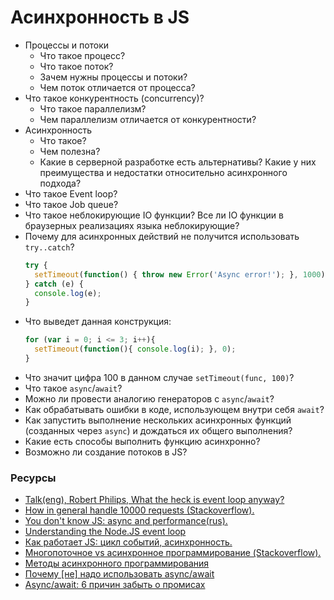 # Асинхронность в JS

* Процессы и потоки
    * Что такое процесс?
    * Что такое поток?
    * Зачем нужны процессы и потоки?
    * Чем поток отличается от процесса?  
* Что такое конкурентность (concurrency)? 
    * Что такое параллелизм? 
    * Чем параллелизм отличается от конкурентности? 
* Асинхронность
    * Что такое? 
    * Чем полезна?
    * Какие в серверной разработке есть альтернативы? Какие у них преимущества и недостатки относительно асинхронного подхода?
* Что такое Event loop?
* Что такое Job queue?
* Что такое неблокирующие IO функции? Все ли IO функции в браузерных реализациях языка неблокирующие?
* Почему для асинхронных действий не получится использовать `try..catch`?
    ```javascript
    try {
      setTimeout(function() { throw new Error('Async error!'); }, 1000);
    } catch (e) {
      console.log(e);
    }
    ```
* Что выведет данная конструкция:
    ```javascript
    for (var i = 0; i <= 3; i++){
      setTimeout(function(){ console.log(i); }, 0);
    }
    ```
* Что значит цифра 100 в данном случае `setTimeout(func, 100)`?
* Что такое `async`/`await`?
* Можно ли провести аналогию генераторов с `async`/`await`?
* Как обрабатывать ошибки в коде, использующем внутри себя `await`?
* Как запустить выполнение нескольких асинхронных функций (созданных через `async`) и дождаться их общего выполнения?
* Какие есть способы выполнить функцию асинхронно?
* Возможно ли создание потоков в JS?

### Ресурсы

* [Talk(eng), Robert Philips, What the heck is event loop anyway?](https://www.youtube.com/watch?v=8aGhZQkoFbQ)
* [How in general handle 10000 requests (Stackoverflow).](https://stackoverflow.com/questions/34855352/how-in-general-does-node-js-handle-10-000-concurrent-requests)
* [You don't know JS: async and performance(rus).](https://github.com/devSchacht/You-Dont-Know-JS/tree/master/async%20%26%20performance)
* [Understanding the Node.JS event loop](http://blog.mixu.net/2011/02/01/understanding-the-node-js-event-loop/)
* [Как работает JS: цикл событий, асинхронность.](https://habr.com/ru/company/ruvds/blog/340508/)
* [Многопоточное vs асинхронное программирование (Stackoverflow).](https://ru.stackoverflow.com/questions/445768/%D0%9C%D0%BD%D0%BE%D0%B3%D0%BE%D0%BF%D0%BE%D1%82%D0%BE%D1%87%D0%BD%D0%BE%D0%B5-vs-%D0%B0%D1%81%D0%B8%D0%BD%D1%85%D1%80%D0%BE%D0%BD%D0%BD%D0%BE%D0%B5-%D0%BF%D1%80%D0%BE%D0%B3%D1%80%D0%B0%D0%BC%D0%BC%D0%B8%D1%80%D0%BE%D0%B2%D0%B0%D0%BD%D0%B8%D0%B5)
* [Методы асинхронного программирования](https://habr.com/ru/company/ruvds/blog/337662/)
* [Почему [не] надо использовать async/await](https://medium.com/@vkozulya/%D0%BF%D0%BE%D1%87%D0%B5%D0%BC%D1%83-%D0%BD%D0%B5-%D0%BD%D0%B0%D0%B4%D0%BE-%D0%B8%D1%81%D0%BF%D0%BE%D0%BB%D1%8C%D0%B7%D0%BE%D0%B2%D0%B0%D1%82%D1%8C-async-await-7e999c981049)
* [Async/await: 6 причин забыть о промисах](https://habr.com/ru/company/ruvds/blog/326074/)
